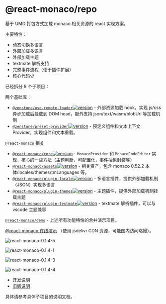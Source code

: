 # @react-monaco/repo

基于 UMD 打包方式加载 monaco 相关资源的 react 实现方案。

主要特性：

- 动态切换多语言
- 外部加载多语言
- 外部加载主题
- textmate 解析支持
- 完整事件流程（便于插件扩展）
- 核心代码少

已经拆分 8 个子项目：

两个基础库：

- [
  `@zenstone/use-remote-loader`](./packages/use-remote-loader)[![version](https://img.shields.io/npm/v/@zenstone/use-remote-loader?style=for-the-badge)](https://www.npmjs.com/package/@zenstone/use-remote-loader) -
  外部资源加载 hook，实现 js/css 异步加载后挂载到 DOM head，额外支持
  json/text/wasm/blobUrl 等加载机制
- [
  `@zenstone/preset-provider`](./packages/preset-provider)[![version](https://img.shields.io/npm/v/@zenstone/preset-provider?style=for-the-badge)](https://www.npmjs.com/package/@zenstone/preset-provider) -
  预定义组件和文本上下文 Provider，实现组件和文本重载。

`@react-monaco` 相关

- [
  `@react-monaco/core`](./packages/react-monaco)[![version](https://img.shields.io/npm/v/@react-monaco/core?style=for-the-badge)](https://www.npmjs.com/package/@react-monaco/core) -
  `MonacoProvider` 和 `MonacoCodeEditor` 实现，核心的一些方法（主题判断，可配置化，事件抽象封装等）
- [
  `@react-monaco/assets`](./packages/assets)[![version](https://img.shields.io/npm/v/@react-monaco/assets?style=for-the-badge)](https://www.npmjs.com/package/@react-monaco/assets) -
  相关资产，包含 monaco 0.52.2 本体/locales/themes/tmLanguages 等。
- [
  `@react-monaco/plugin-locale`](./packages/plugin-locale)[![version](https://img.shields.io/npm/v/@react-monaco/plugin-locale?style=for-the-badge)](https://www.npmjs.com/package/@react-monaco/plugin-locale) -
  多语言插件，提供外部加载机制（JSON）实现多语言
- [
  `@react-monaco/plugin-themes`](./packages/plugin-themes)[![version](https://img.shields.io/npm/v/@react-monaco/plugin-themes?style=for-the-badge)](https://www.npmjs.com/package/@react-monaco/plugin-themes) -
  主题插件，提供外部加载机制挂载主题
- [
  `@react-monaco/plugin-textmate`](./packages/plugin-textmate)[![version](https://img.shields.io/npm/v/@react-monaco/plugin-textmate?style=for-the-badge)](https://www.npmjs.com/package/@react-monaco/plugin-textmate) -
  textmate 解析插件，可以与 vscode 主题兼容

[`@react-monaco/demo`](./packages/demo) - 上述所有功能特性的合并演示项目。

[@react-monaco 在线演示](https://static.kephp.com/react-monaco-demo/index.html)
（使用 jsdelivr CDN 资源，可能国内访问略慢）。

![react-monaco-0.1.4-5](https://doc-assets.janpoem.workers.dev/images/react-monaco-0.1.4-5.png)

![react-monaco-0.1.4-1](https://doc-assets.janpoem.workers.dev/images/react-monaco-0.1.4-1.png)

![react-monaco-0.1.4-3](https://doc-assets.janpoem.workers.dev/images/react-monaco-0.1.4-3.png)

![react-monaco-0.1.4-4](https://doc-assets.janpoem.workers.dev/images/react-monaco-0.1.4-4.png)

- [开发说明](https://github.com/janpoem/react-monaco/blob/main/docs/DEVEL_GUIDE.md)
- [旧版说明](https://github.com/janpoem/react-monaco/blob/main/docs/README_OLD.md)

具体请参考具体子项目的说明文档。

